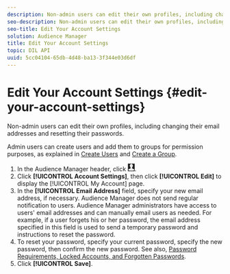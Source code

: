 ```yaml
---
description: Non-admin users can edit their own profiles, including changing their email addresses and resetting their passwords.
seo-description: Non-admin users can edit their own profiles, including changing their email addresses and resetting their passwords.
seo-title: Edit Your Account Settings
solution: Audience Manager
title: Edit Your Account Settings
topic: DIL API
uuid: 5cc04104-65db-4d48-ba13-3f344e03d6df
---
```


# Edit Your Account Settings {#edit-your-account-settings}

Non-admin users can edit their own profiles, including changing their email addresses and resetting their passwords.

<!-- t_edit_account_settings.xml -->

Admin users can create users and add them to groups for permission purposes, as explained in [Create Users](../../features/administration/administration-overview.md#create-users) and [Create a Group](../../features/administration/administration-overview.md#create-group).

1. In the Audience Manager header, click ![](assets/icon_profile.png).
1. Click **[!UICONTROL Account Settings]**, then click **[!UICONTROL Edit]** to display the [!UICONTROL My Account] page.
1. In the **[!UICONTROL Email Address]** field, specify your new email address, if necessary. Audience Manager does not send regular notification to users. Audience Manager administrators have access to users' email addresses and can manually email users as needed. For example, if a user forgets his or her password, the email address specified in this field is used to send a temporary password and instructions to reset the password.
1. To reset your password, specify your current password, specify the new password, then confirm the new password.
    See also, [Password Requirements, Locked Accounts, and Forgotten Passwords](../../reference/password-requirements.md).
1. Click **[!UICONTROL Save]**.
